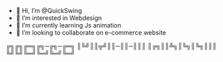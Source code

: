 - 👋 Hi, I’m @QuickSwing
- 👀 I’m interested in Webdesign
- 🌱 I’m currently learning Js animation
- 💞️ I’m looking to collaborate on e-commerce website

╔╗╔╗╔═╗╔╗─╔╗─╔═╗
║╚╝║║╦╝║║─║║─║║║
║╔╗║║╩╗║╚╗║╚╗║║║
╚╝╚╝╚═╝╚═╝╚═╝╚═╝
